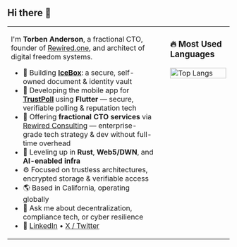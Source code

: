## Hi there 👋

<table style="border: none; border-collapse: collapse;">
  <tr>
    <td valign="top" style="border: none; padding-right: 16px;">

I'm **Torben Anderson**, a fractional CTO, founder of [Rewired.one](https://www.rewired.one), and architect of digital freedom systems.

- 🧊 Building [**IceBox**](https://www.icebox.my): a secure, self-owned document & identity vault  
- 📱 Developing the mobile app for [**TrustPoll**](https://www.trustpoll.io) using **Flutter** — secure, verifiable polling & reputation tech  
- 💼 Offering **fractional CTO services** via [Rewired Consulting](https://www.rewired.co) — enterprise-grade tech strategy & dev without full-time overhead  
- 🧠 Leveling up in **Rust**, **Web5/DWN**, and **AI-enabled infra**  
- ⚙️ Focused on trustless architectures, encrypted storage & verifiable access  
- 🌎 Based in California, operating globally  
- 💬 Ask me about decentralization, compliance tech, or cyber resilience  
- 🔗 [LinkedIn](https://www.linkedin.com/in/torbenanderson1) • [X / Twitter](https://x.com/torbenanderson)

</td>
<td valign="top" style="border: none; padding-left: 16px;">

### 🔥 Most Used Languages  
<img src="https://github-readme-stats.vercel.app/api/top-langs/?username=torbenanderson&layout=compact&langs_count=6&theme=default" alt="Top Langs" width="100%" />

</td>
  </tr>
</table>
